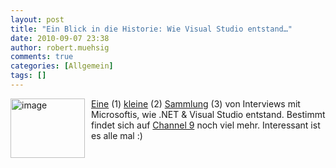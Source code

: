 ```yaml
---
layout: post
title: "Ein Blick in die Historie: Wie Visual Studio entstand…"
date: 2010-09-07 23:38
author: robert.muehsig
comments: true
categories: [Allgemein]
tags: []
---
```

<p><img style="border-bottom: 0px; border-left: 0px; margin: 0px 10px 0px 0px; display: inline; border-top: 0px; border-right: 0px" title="image" border="0" alt="image" align="left" src="{{BASE_PATH}}/assets/wp-images/image1047.png" width="119" height="95" /></p>  <p><a href="http://www.youtube.com/user/MSDeveloperVideos#p/u/2/kvtdhej7wMo">Eine</a> (1) <a href="http://www.youtube.com/user/MSDeveloperVideos#p/u/1/zmq_uSzOhGg">kleine</a> (2) <a href="http://www.youtube.com/user/MSDeveloperVideos#p/u/0/6UFN5RXsJKA">Sammlung</a> (3) von Interviews mit Microsoftis, wie .NET &amp; Visual Studio entstand. Bestimmt findet sich auf <a href="http://channel9.msdn.com/">Channel 9</a> noch viel mehr. Interessant ist es alle mal :)</p>
